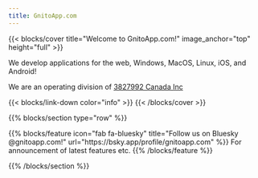 ```yaml
---
title: GnitoApp.com
---
```


{{< blocks/cover title="Welcome to GnitoApp.com!" image_anchor="top" height="full" >}}
<!-- <a class="btn btn-lg btn-secondary me-3 mb-4" href="/force-workout-helper-docs/docs">
  Force Workout Helper Documentation <i class="fas fa-arrow-alt-circle-right ms-2"></i>
</a> -->
<p class="lead mt-5">We develop applications for the web, Windows, MacOS, Linux, iOS, and Android!</p>
<p class="lead mt-5">We are an operating division of <a href="https://3827992canadainc.com">3827992 Canada Inc</a></p>
{{< blocks/link-down color="info" >}}
{{< /blocks/cover >}}

{{% blocks/section type="row" %}}
<div class="container">
  <div class="row justify-content-center">
{{% blocks/feature icon="fab fa-bluesky" title="Follow us on Bluesky @gnitoapp.com!"
    url="https://bsky.app/profile/gnitoapp.com" %}}
For announcement of latest features etc.
{{% /blocks/feature %}}
  </div>
</div>

{{% /blocks/section %}}

